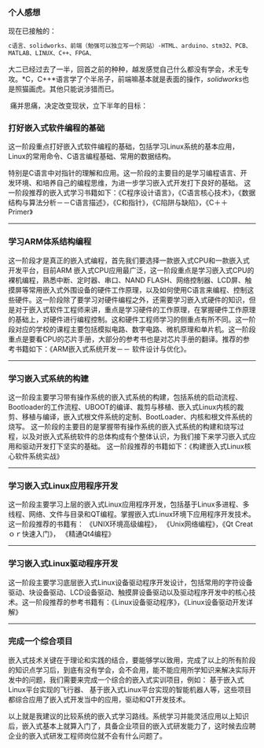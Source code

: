 ### 个人感想

现在已接触的：

```tex
c语言、solidworks、前端（勉强可以独立写一个网站）-HTML、arduino、stm32、PCB、
MATLAB、LINUX、C++、FPGA、

```

​          大二已经过去了一半，回首之前的种种，越发感觉自己什么都没有学会，术无专攻。*C，C++*语言学了个半吊子，前端嘛基本就是表面的操作，*solidworks*也是照猫画虎。其他只能说涉猎而已。

​          痛并思痛，决定改变现状，立下半年的目标：

### 打好嵌入式软件编程的基础

这一阶段重点打好嵌入式软件编程的基础，包括学习Linux系统的基本应用，Linux的常用命令、C语言编程基础、常用的数据结构。

特别是C语言中对指针的理解和应用。这一阶段的主要目的是学习编程语言、开
发环境、和培养自己的编程思维，为进一步学习嵌入式开发打下良好的基础。 这一阶段推荐的嵌入式学习书籍如下：《C程序设计语言》，《C语言核心技术》，《数据结构与算法分析－－C语言描述》，《C和指针》，《C陷阱与缺陷》，《C＋＋ Primer》 

---

### 学习ARM体系结构编程 

这一阶段才是真正的嵌入式编程，首先我们要选择一款嵌入式CPU和一款嵌入式开发平台，目前ARM 嵌入式CPU应用最广泛，这一阶段重点是学习嵌入式CPU的裸机编程，熟悉中断、定时器、串口、NAND FLASH、网络控制器、LCD屏、触摸屏等常用嵌入式外围设备的硬件工作原理，以及如何使用C语言来编程、控制这些硬件。这一阶段除了要学习对硬件编程之外，还需要学习嵌入式硬件的知识，但是对于嵌入式软件工程师来讲，重点是学习硬件的工作原理，在掌握硬件工作原理的基础上，对硬件进行编程控制。这和硬件工程师学习的侧重点有所不同。这一阶段对应的学校的课程主要包括模拟电路、数字电路、微机原理和单片机。这一阶段重点是要看CPU的芯片手册，大部分的参考书也是对芯片手册的翻译。推荐的参考书籍如下：《ARM嵌入式系统开发－－
软件设计与优化》。

---

### 学习嵌入式系统的构建

这一阶段主要学习带有操作系统的嵌入式系统的构建，包括系统的启动流程、Bootloader的工作流程、UBOOT的编译、裁剪与移植、嵌入式Linux内核的裁剪、移植与编译，嵌入式根文件系统的定制、BootLoader、内核和根文件系统的烧写。 这一阶段的主要目的是掌握带有操作系统的嵌入式系统的构建和烧写过程，以及对嵌入式系统软件的总体构成有个整体认识，为我们接下来学习嵌入式应用和驱动开发打下坚实的基础。 这一阶段推荐的书籍如下：《构建嵌入式Linux核心软件系统实战》 

---

### 学习嵌入式Linux应用程序开发

这一阶段主要学习上层的嵌入式Linux应用程序开发，包括基于Linux多进程、多线程、网络、文件与目录和QT编程。掌握嵌入式Linux环境下应用程序开发技术。这一阶段推荐的书籍有： 《UNIX环境高级编程》， 《Unix网络编程》，《Qt Creatｏｒ快速入门》， 《精通Qt4编程》 

---

### 学习嵌入式Linux驱动程序开发 

这一阶段主要学习底层嵌入式Linux设备驱动程序开发设计，包括常用的字符设备驱动、块设备驱动、LCD设备驱动、触摸屏设备驱动以及驱动程序开发中的核心技术。这一阶段推荐的参考书籍有：《Linux设备驱动程序》，《Linux设备驱动开发详解》 

---

### 完成一个综合项目

嵌入式技术关键在于理论和实践的结合，要能够学以致用，完成了以上的所有阶段的知识点学习后，到底有没有学会，会不会用，能不能应用所学知识来解决实际开发中的问题，我们需要来完成一个综合的嵌入式实训项目，例如： 基于嵌入式Linux平台实现的飞行器、 基于嵌入式Linux平台实现的智能机器人等，这些项目都综合应用了嵌入式开发当中的应用，驱动和QT开发技术。 

以上就是我建议的比较系统的嵌入式学习路线。系统学习并能灵活应用以上知识后，嵌入式基本上就算入门了，具备企业项目的嵌入式研发能力了，这时候去应聘企业的嵌入式研发工程师岗位就不会有什么问题了。





